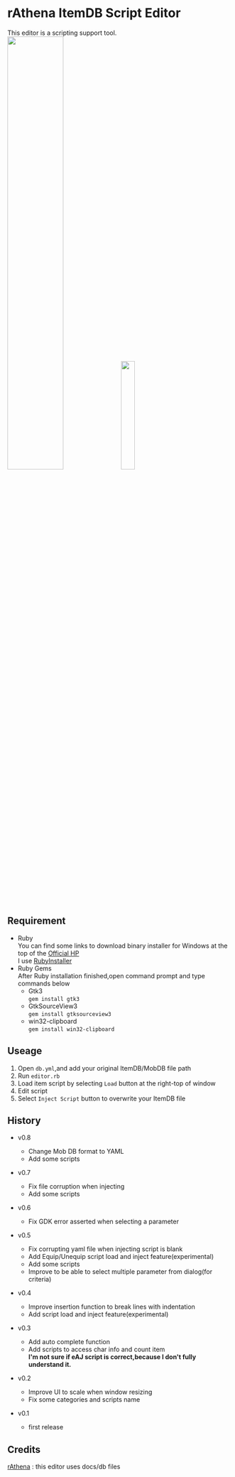 # rAthena ItemDB Script Editor
This editor is a scripting support tool.  
<img src="https://user-images.githubusercontent.com/59181965/102481969-db6bf900-40a5-11eb-982a-db88d4ec9ce9.png" width=50%>
<img src="https://user-images.githubusercontent.com/59181965/100858163-f8fb6900-34d0-11eb-9519-7ff1031cab18.png" width=25%>

## Requirement
* Ruby  
You can find some links to download binary installer for Windows at the top of the [Official HP](https://www.ruby-lang.org/en/downloads/)  
I use [RubyInstaller](https://rubyinstaller.org/)  
* Ruby Gems  
After Ruby installation finished,open command prompt and type commands below  
  * Gtk3  
    `gem install gtk3`  
  * GtkSourceView3  
    `gem install gtksourceview3`  
  * win32-clipboard  
    `gem install win32-clipboard`  

## Useage
1. Open `db.yml`,and add your original ItemDB/MobDB file path
2. Run `editor.rb`
3. Load item script by selecting `Load` button at the right-top of window
4. Edit script
5. Select `Inject Script` button to overwrite your ItemDB file

## History
* v0.8
  * Change Mob DB format to YAML
  * Add some scripts

* v0.7
  * Fix file corruption when injecting
  * Add some scripts

* v0.6
  * Fix GDK error asserted when selecting a parameter

* v0.5
  * Fix corrupting yaml file when injecting script is blank
  * Add Equip/Unequip script load and inject feature(experimental)
  * Add some scripts
  * Improve to be able to select multiple parameter from dialog(for criteria)

* v0.4
  * Improve insertion function to break lines with indentation
  * Add script load and inject feature(experimental)

* v0.3
  * Add auto complete function
  * Add scripts to access char info and count item  
  **I'm not sure if eAJ script is correct,because I don't fully understand it.**
  
* v0.2
  * Improve UI to scale when window resizing
  * Fix some categories and scripts name

* v0.1
  * first release

## Credits
[rAthena](https://rathena.org/) : this editor uses docs/db files
